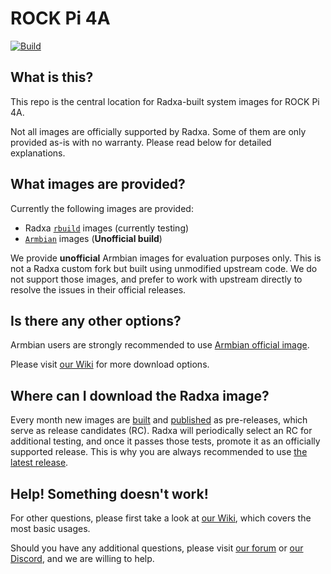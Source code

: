 # ROCK Pi 4A
[![Build](https://github.com/radxa-build/rock-pi-4a/workflows/Build/badge.svg)](https://github.com/radxa-build/rock-pi-4a/actions/workflows/build.yml)

## What is this?

This repo is the central location for Radxa-built system images for ROCK Pi 4A.

Not all images are officially supported by Radxa. Some of them are only provided as-is with no warranty. Please read below for detailed explanations.

## What images are provided?

Currently the following images are provided:
* Radxa [`rbuild`](https://github.com/radxa-repo/rbuild) images (currently testing)
* [`Armbian`](https://github.com/armbian/build) images (**Unofficial build**)

We provide **unofficial** Armbian images for evaluation purposes only. This is not a Radxa custom fork but built using unmodified upstream code. We do not support those images, and prefer to work with upstream directly to resolve the issues in their official releases.

## Is there any other options?

Armbian users are strongly recommended to use [Armbian official image](https://www.armbian.com/rockpi4/).

Please visit [our Wiki](https://wiki.radxa.com/Rock4/downloads) for more download options.

## Where can I download the Radxa image?

Every month new images are [built](https://github.com/radxa-build/rock-pi-4a/actions/workflows/build.yml) and [published](https://github.com/radxa-build/rock-pi-4a/releases) as pre-releases, which serve as release candidates (RC). Radxa will periodically select an RC for additional testing, and once it passes those tests, promote it as an officially supported release. This is why you are always recommended to use [the latest release](https://github.com/radxa-build/rock-pi-4a/releases/latest).

## Help! Something doesn't work!

For other questions, please first take a look at [our Wiki](https://wiki.radxa.com/Rock4), which covers the most basic usages.

Should you have any additional questions, please visit [our forum](https://forum.radxa.com/) or [our Discord](https://rock.sh/go), and we are willing to help.
